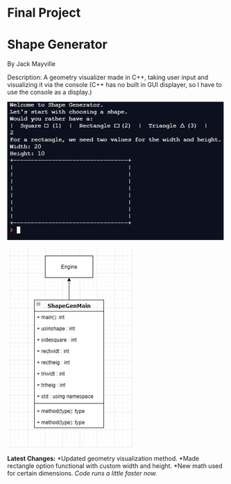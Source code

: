 # Final Project

# Shape Generator
By Jack Mayville

Description:
A geometry visualizer made in C++, taking user input and visualizing it via the console (C++ has no built in GUI displayer, so I have to use the console as a display.)

![Shapegen](https://github.com/JackSuperior/Finalproject/blob/gh-pages/src/shapeupd.PNG)

![Shapegen](https://github.com/JackSuperior/Finalproject/blob/gh-pages/src/rect.PNG)

**Latest Changes:**
*Updated geometry visualization method.
*Made rectangle option functional with custom width and height.
*New math used for certain dimensions.
*Code runs a little faster now.*
